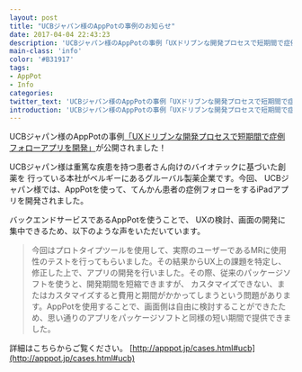 ```yaml
---
layout: post
title: "UCBジャパン様のAppPotの事例のお知らせ"
date: 2017-04-04 22:43:23
description: 'UCBジャパン様のAppPotの事例「UXドリブンな開発プロセスで短期間で症例フォローアプリを開発」が公開されました！'
main-class: 'info'
color: '#B31917'
tags:
- AppPot
- Info
categories:
twitter_text: 'UCBジャパン様のAppPotの事例「UXドリブンな開発プロセスで短期間で症例フォローアプリを開発」が公開されました！'
introduction: 'UCBジャパン様のAppPotの事例「UXドリブンな開発プロセスで短期間で症例フォローアプリを開発」が公開されました！'
---
```


UCBジャパン様のAppPotの事例[「UXドリブンな開発プロセスで短期間で症例フォローアプリを開発」](http://apppot.jp/cases.html#ucb)が公開されました！

UCBジャパン様は重篤な疾患を持つ患者さん向けのバイオテックに基づいた創薬を 行っている本社がベルギーにあるグルーバル製薬企業です。今回、 UCBジャパン様では、AppPotを使って、てんかん患者の症例フォローをするiPadアプリを開発されました。

バックエンドサービスであるAppPotを使うことで、
UXの検討、画面の開発に集中できるため、以下のような声をいただいています。

> 今回はプロトタイプツールを使用して、実際のユーザーであるMRに使用性のテストを行ってもらいました。その結果からUX上の課題を特定し、修正した上で、アプリの開発を行いました。その際、従来のパッケージソフトを使うと、開発期間を短縮できますが、 カスタマイズできない、またはカスタマイズすると費用と期間がかかってしまうという問題があります。AppPotを使用することで、画面側は自由に検討することができたため、思い通りのアプリをパッケージソフトと同様の短い期間で提供できました。

詳細はこちらからご覧ください。
[http://apppot.jp/cases.html#ucb](http://apppot.jp/cases.html#ucb)
